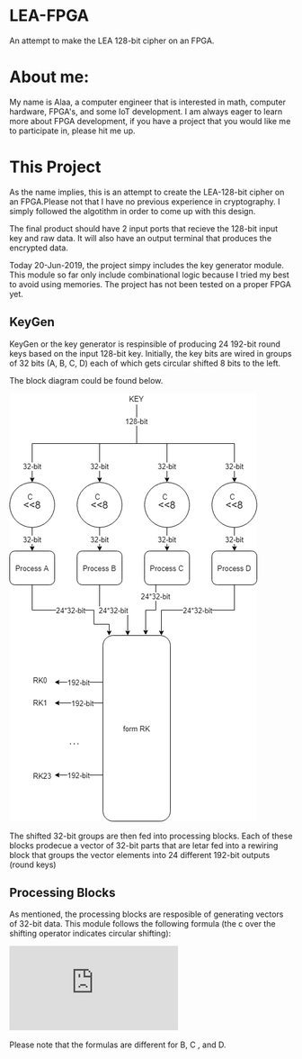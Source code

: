 # LEA-FPGA
An attempt to make the LEA 128-bit cipher on an FPGA.

# About me:
My name is Alaa, a computer engineer that is interested in math, computer hardware, FPGA's, and some IoT development. 
I am always eager to learn more about FPGA development, if you have a project that you would like me to participate in, please hit me up.

# This Project
As the name implies, this is an attempt to create the LEA-128-bit cipher on an FPGA.Please not that I have no previous experience in cryptography. I simply followed the algotithm in order to come up with this design. 

The final product should have 2 input ports that recieve the 128-bit input key and raw data. It will also have an output terminal that produces the encrypted data.

Today 20-Jun-2019, the project simpy includes the key generator module. This module so far only include combinational logic because I tried my best to avoid using memories. The project has not been tested on a proper FPGA yet.  

## KeyGen
KeyGen or the key generator is respinsible of producing 24 192-bit round keys based on the input 128-bit key. Initially, the key bits are wired in groups of 32 bits (A, B, C, D) each of which gets circular shifted 8 bits to the left.

The block diagram could be found below.

![alt text](https://raw.githubusercontent.com/LadonAl/LEA-FPGA/master/LEA-FPGA-KeyGenerator.png?token=AFVCXHIUV3MIH7H76BH4ETC5BN63S)

The shifted 32-bit groups are then fed into processing blocks. Each of these blocks prodecue a vector of 32-bit parts that are letar fed into a rewiring block that groups the vector elements into 24 different 192-bit outputs (round keys)

## Processing Blocks
As mentioned, the processing blocks are resposible of generating vectors of 32-bit data.
This module follows the following formula (the c over the shifting operator indicates circular shifting):

![img](http://www.sciweavers.org/tex2img.php?eq=%5C%7B%5BA%20%2B%20%28%5Cdelta%20%5Bi%5C%20mod%5C%204%5D%5C%20%3C%3C%5EC%20i%29%5D%5C%20mod%5C%202%5E%7B32%7D%5C%7D%5C%20%3C%3C%5Ec%201&bc=White&fc=Black&im=jpg&fs=12&ff=arev&edit=0)

Please note that the formulas are different for B, C , and D. 

